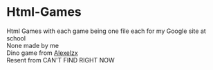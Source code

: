 # Html-Games
Html Games with each game being one file each for my Google site at school
<br>
None made by me
<br>
Dino game from <a href="https://github.com/alexelzx">Alexelzx</a>
<br>
Resent from CAN'T FIND RIGHT NOW
